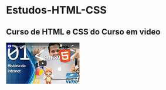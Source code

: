 # Estudos-HTML-CSS
 <h2>Curso de HTML e CSS do Curso em video</h2>
<img src="imagens/thumb-html.png" alt="thumb'html">